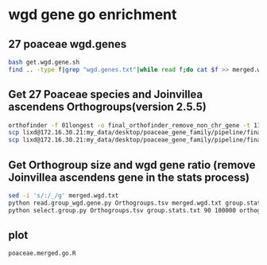 # wgd gene go enrichment

## 27 poaceae wgd.genes

```bash
bash get.wgd.gene.sh
find .. -type f|grep "wgd.genes.txt"|while read f;do cat $f >> merged.wgd.txt;done
```

## Get 27 Poaceae species and Joinvillea ascendens Orthogroups(version 2.5.5)

```bash
orthofinder -f 01longest -o final_orthofinder_remove_non_chr_gene -t 117 -M msa -T raxml-ng -a 117
scp lixd@172.16.30.21:my_data/desktop/poaceae_gene_family/pipeline/final_orthofinder_remove_non_chr_gene/Results_Sep15/Orthogroups/Orthogroups.GeneCount.tsv ./ 
scp lixd@172.16.30.21:my_data/desktop/poaceae_gene_family/pipeline/final_orthofinder_remove_non_chr_gene/Results_Sep15/Orthogroups/Orthogroups.tsv ./        
```

## Get Orthogroup size and wgd gene ratio (remove Joinvillea ascendens gene in the stats process)

```bash
sed -i 's/:/_/g' merged.wgd.txt
python read.group_wgd.gene.py Orthogroups.tsv merged.wgd.txt group.stats.txt
python select.group.py Orthogroups.tsv group.stats.txt 90 100000 orthogroup_wgd.gene.txt 40
```

## plot

```bash
poaceae.merged.go.R
```
